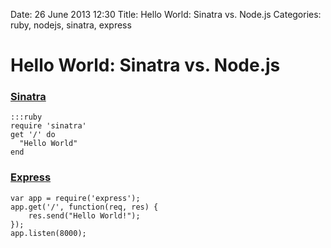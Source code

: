 Date: 26 June 2013 12:30
Title: Hello World: Sinatra vs. Node.js
Categories: ruby, nodejs, sinatra, express

# Hello World: Sinatra vs. Node.js

### [Sinatra](/tag/sinatra)

    :::ruby
    require 'sinatra'
    get '/' do
      "Hello World"
    end


### [Express](/tag/express)

    var app = require('express');
    app.get('/', function(req, res) { 
        res.send("Hello World!"); 
    });
    app.listen(8000);
